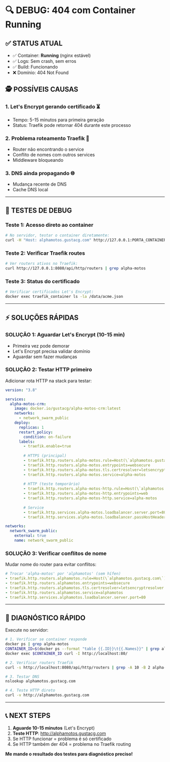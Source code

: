 # 🔍 DEBUG: 404 com Container Running

## ✅ **STATUS ATUAL**
- ✅ Container: **Running** (nginx estável)
- ✅ Logs: Sem crash, sem erros
- ✅ Build: Funcionando
- ❌ Domínio: 404 Not Found

## 🕵️ **POSSÍVEIS CAUSAS**

### **1. Let's Encrypt gerando certificado** ⏳
- Tempo: 5-15 minutos para primeira geração
- Status: Traefik pode retornar 404 durante este processo

### **2. Problema roteamento Traefik** 🔀
- Router não encontrando o service
- Conflito de nomes com outros services
- Middleware bloqueando

### **3. DNS ainda propagando** 🌐
- Mudança recente de DNS
- Cache DNS local

---

## 🧪 **TESTES DE DEBUG**

### **Teste 1: Acesso direto ao container**
```bash
# No servidor, testar o container diretamente:
curl -H "Host: alphamotos.gustacg.com" http://127.0.0.1:PORTA_CONTAINER/
```

### **Teste 2: Verificar Traefik routes**
```bash
# Ver routers ativos no Traefik:
curl http://127.0.0.1:8080/api/http/routers | grep alpha-motos
```

### **Teste 3: Status do certificado**  
```bash
# Verificar certificados Let's Encrypt:
docker exec traefik_container ls -la /data/acme.json
```

---

## ⚡ **SOLUÇÕES RÁPIDAS**

### **SOLUÇÃO 1: Aguardar Let's Encrypt** (10-15 min)
- Primeira vez pode demorar
- Let's Encrypt precisa validar domínio
- Aguardar sem fazer mudanças

### **SOLUÇÃO 2: Testar HTTP primeiro**
Adicionar rota HTTP na stack para testar:

```yaml
version: "3.8"

services:
  alpha-motos-crm:
    image: docker.io/gustacg/alpha-motos-crm:latest
    networks:
      - network_swarm_public
    deploy:
      replicas: 1
      restart_policy:
        condition: on-failure
      labels:
        - traefik.enable=true
        
        # HTTPS (principal)
        - traefik.http.routers.alpha-motos.rule=Host(\`alphamotos.gustacg.com\`)
        - traefik.http.routers.alpha-motos.entrypoints=websecure
        - traefik.http.routers.alpha-motos.tls.certresolver=letsencryptresolver
        - traefik.http.routers.alpha-motos.service=alpha-motos
        
        # HTTP (teste temporário)
        - traefik.http.routers.alpha-motos-http.rule=Host(\`alphamotos.gustacg.com\`)
        - traefik.http.routers.alpha-motos-http.entrypoints=web
        - traefik.http.routers.alpha-motos-http.service=alpha-motos
        
        # Service
        - traefik.http.services.alpha-motos.loadbalancer.server.port=80
        - traefik.http.services.alpha-motos.loadbalancer.passHostHeader=true

networks:
  network_swarm_public:
    external: true
    name: network_swarm_public
```

### **SOLUÇÃO 3: Verificar conflitos de nome**
Mudar nome do router para evitar conflitos:

```yaml
# Trocar 'alpha-motos' por 'alphamotos' (sem hífen)
- traefik.http.routers.alphamotos.rule=Host(\`alphamotos.gustacg.com\`)
- traefik.http.routers.alphamotos.entrypoints=websecure
- traefik.http.routers.alphamotos.tls.certresolver=letsencryptresolver
- traefik.http.routers.alphamotos.service=alphamotos
- traefik.http.services.alphamotos.loadbalancer.server.port=80
```

---

## 🎯 **DIAGNÓSTICO RÁPIDO**

Execute no servidor:

```bash
# 1. Verificar se container responde
docker ps | grep alpha-motos
CONTAINER_ID=$(docker ps --format "table {{.ID}}\t{{.Names}}" | grep alpha-motos | cut -d' ' -f1)
docker exec $CONTAINER_ID curl -I http://localhost:80/

# 2. Verificar routers Traefik  
curl -s http://localhost:8080/api/http/routers | grep -A 10 -B 2 alpha-motos

# 3. Testar DNS
nslookup alphamotos.gustacg.com

# 4. Teste HTTP direto
curl -v http://alphamotos.gustacg.com
```

---

## 📞 **NEXT STEPS**

1. **Aguarde 10-15 minutos** (Let's Encrypt)
2. **Teste HTTP**: http://alphamotos.gustacg.com
3. Se HTTP funcionar = problema é só certificado
4. Se HTTP também der 404 = problema no Traefik routing

**Me mande o resultado dos testes para diagnóstico preciso!**
